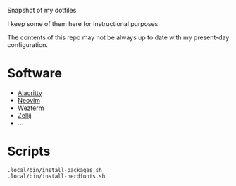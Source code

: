 Snapshot of my dotfiles

I keep some of them here for instructional purposes.

The contents of this repo may not be always up to date with my present-day configuration.

# Software

- [Alacritty](https://alacritty.org)
- [Neovim](https://neovim.io/)
- [Wezterm](https://wezterm.org/)
- [Zellij](https://zellij.dev/)
- ...

# Scripts

```
.local/bin/install-packages.sh
.local/bin/install-nerdfonts.sh
```
